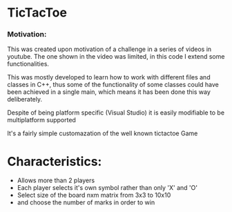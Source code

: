 TicTacToe
=========
### Motivation:

This was created upon motivation of a challenge in a series of videos in youtube.
The one shown in the video was limited, in this code I extend some functionalities.

This was mostly developed to learn how to work with different files and classes in C++,
thus some of the functionality of some classes could have been achieved in a single main,
which means it has been done this way deliberately.

Despite of being platform specific (Visual Studio) it is easily modifiable to be multiplatform supported

It's a fairly simple customazation of the well known tictactoe Game

Characteristics:
=========
* Allows more than 2 players
* Each player selects it's own symbol rather than only 'X' and 'O'
* Select size of the board nxm matrix from 3x3 to 10x10
* and choose the number of marks in order to win
